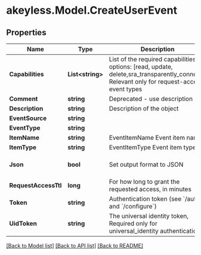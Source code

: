 # akeyless.Model.CreateUserEvent

## Properties

Name | Type | Description | Notes
------------ | ------------- | ------------- | -------------
**Capabilities** | **List&lt;string&gt;** | List of the required capabilities options: [read, update, delete,sra_transparently_connect]. Relevant only for request-access event types | [optional] 
**Comment** | **string** | Deprecated - use description | [optional] 
**Description** | **string** | Description of the object | [optional] 
**EventSource** | **string** |  | [optional] 
**EventType** | **string** |  | 
**ItemName** | **string** | EventItemName Event item name | 
**ItemType** | **string** | EventItemType Event item type | 
**Json** | **bool** | Set output format to JSON | [optional] [default to false]
**RequestAccessTtl** | **long** | For how long to grant the requested access, in minutes | [optional] 
**Token** | **string** | Authentication token (see &#x60;/auth&#x60; and &#x60;/configure&#x60;) | [optional] 
**UidToken** | **string** | The universal identity token, Required only for universal_identity authentication | [optional] 

[[Back to Model list]](../README.md#documentation-for-models) [[Back to API list]](../README.md#documentation-for-api-endpoints) [[Back to README]](../README.md)

